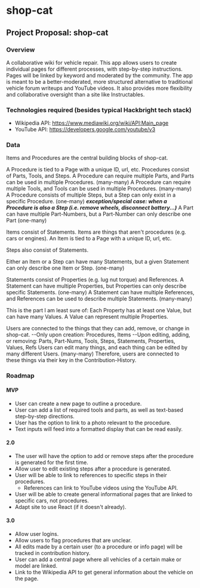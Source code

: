 # shop-cat

## Project Proposal: shop-cat

### Overview

A collaborative wiki for vehicle repair.
This app allows users to create individual pages for different processes, with step-by-step instructions. 
Pages will be linked by keyword and moderated by the community.
The app is meant to be a better-moderated, more structured alternative to traditional vehicle forum writeups and YouTube videos.
It also provides more flexibility and collaborative oversight than a site like Instructables.

### Technologies required (besides typical Hackbright tech stack)

- Wikipedia API: https://www.mediawiki.org/wiki/API:Main_page
- YouTube API: https://developers.google.com/youtube/v3

### Data

Items and Procedures are the central building blocks of shop-cat.

A Procedure is tied to a Page with a unique ID, url, etc.
Procedures consist of Parts, Tools, and Steps.
A Procedure can require multiple Parts, and Parts can be used in multiple Procedures. (many-many)
A Procedure can require multiple Tools, and Tools can be used in multiple Procedures. (many-many)
A Procedure consists of multiple Steps, but a Step can only exist in a specific Procedure. (one-many)
	***exception/special case: when a Procedure is also a Step (i.e. remove wheels, disconnect battery...)***
A Part can have multiple Part-Numbers, but a Part-Number can only describe one Part (one-many)

Items consist of Statements. Items are things that aren't procedures (e.g. cars or engines).
An Item is tied to a Page with a unique ID, url, etc.

Steps also consist of Statements.

Either an Item or a Step can have many Statements, but a given Statement can only describe one Item or Step. (one-many)

Statements consist of Properties (e.g. lug nut torque) and References.
A Statement can have multiple Properties, but Properties can only describe specific Statements. (one-many)
A Statement can have multiple References, and References can be used to describe multiple Statements. (many-many)

This is the part I am least sure of:
Each Property has at least one Value, but can have many Values. 
A Value can represent multiple Properties.

Users are connected to the things that they can add, remove, or change in shop-cat.
	--Only upon creation: Procedures, Items
	--Upon editing, adding, or removing: Parts, Part-Nums, Tools, Steps, Statements, Properties, Values, Refs
Users can edit many things, and each thing can be edited by many different Users. (many-many)
Therefore, users are connected to these things via their key in the Contribution-History.


### Roadmap

#### MVP

- User can create a new page to outline a procedure.
- User can add a list of required tools and parts, as well as text-based step-by-step directions.
- User has the option to link to a photo relevant to the procedure.
- Text inputs will feed into a formatted display that can be read easily. 

#### 2.0

- The user will have the option to add or remove steps after the procedure is generated for the first time.
- Allow user to edit existing steps after a procedure is generated.
- User will be able to link to references to specific steps in their procedures.
    - References can link to YouTube videos using the YouTube API.
- User will be able to create general informational pages that are linked to specific cars, not procedures.
- Adapt site to use React (if it doesn't already).

#### 3.0

- Allow user logins.
- Allow users to flag procedures that are unclear.
- All edits made by a certain user (to a procedure or info page) will be tracked in contribution history.
- User can add a central page where all vehicles of a certain make or model are linked.
- Link to the Wikipedia API to get general information about the vehicle on the page.

